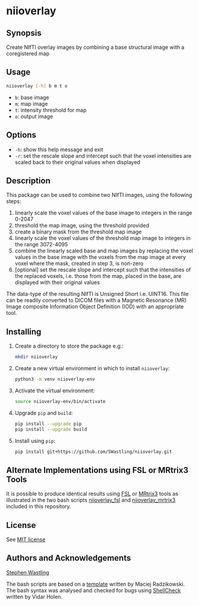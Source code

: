 # niioverlay

## Synopsis
Create NIfTI overlay images by combining a base structural image with a 
coregistered map

## Usage

```bash
niioverlay [-h] b m t o
```
- `b`: base image
- `m`: map image 
- `t`: intensity threshold for map
- `o`: output image


## Options
- `-h`: show this help message and exit
- `-r`: set the rescale slope and intercept such that the voxel intensities 
are scaled back to their original values when displayed

## Description
This package can be used to combine two NIfTI images, using the following steps:

1. linearly scale the voxel values of the base image to integers in the range 
0-2047
2. threshold the map image, using the threshold provided
3. create a binary mask from the threshold map image
4. linearly scale the voxel values of the threshold map image to integers in 
the range 3072-4095
5. combine the linearly scaled base and map images by replacing the voxel values 
in the base image with the voxels from the map image at every voxel where the 
mask, created in step 3, is non-zero
6. [optional] set the rescale slope and intercept such that the intensities of 
the replaced voxels, i.e. those from the map, placed in the base, are displayed 
with their original values

The data-type of the resulting NIfTI is Unsigned Short i.e. UINT16. This file 
can be readily converted to DICOM files with a Magnetic Resonance (MR) Image 
composite Information Object Definition (IOD) with an appropriate tool. 

## Installing
1. Create a directory to store the package e.g.:

    ```bash
    mkdir niioverlay
    ```

2. Create a new virtual environment in which to install `niioverlay`:

    ```bash
    python3 -m venv niioverlay-env
    ```
   
3. Activate the virtual environment:

    ```bash
    source niioverlay-env/bin/activate
    ```

4. Upgrade `pip` and `build`:

    ```bash
    pip install --upgrade pip
    pip install --upgrade build
    ```

5. Install using `pip`:
    ```bash
    pip install git+https://github.com/SWastling/niioverlay.git
    ```

## Alternate Implementations using FSL or MRtrix3 Tools
It is possible to produce identical results using 
[FSL](https://fsl.fmrib.ox.ac.uk/fsl/) or 
[MRtrix3](https://www.mrtrix.org/) tools as illustrated in the two bash scripts 
[niioverlay_fsl](./niioverlay_fsl) and 
[niioverlay_mrtrix3](./niioverlay_mrtrix3) included in this repository.

## License
See [MIT license](./LICENSE)


## Authors and Acknowledgements
[Stephen Wastling](mailto:stephen.wastling@nhs.net) 

The bash scripts are based on a 
[template](https://betterdev.blog/minimal-safe-bash-script-template/) written 
by Maciej Radzikowski. The bash syntax was analysed and checked for bugs using 
[ShellCheck](https://www.shellcheck.net/) written by Vidar Holen. 